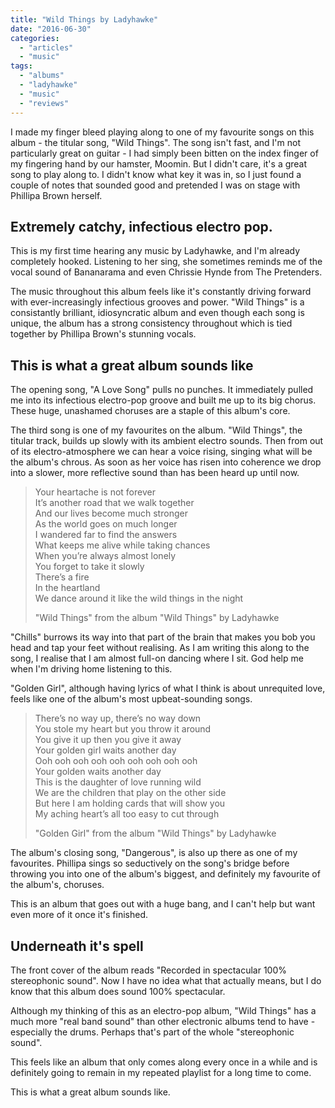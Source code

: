 ```yaml
---
title: "Wild Things by Ladyhawke"
date: "2016-06-30"
categories: 
  - "articles"
  - "music"
tags: 
  - "albums"
  - "ladyhawke"
  - "music"
  - "reviews"
---
```


I made my finger bleed playing along to one of my favourite songs on this album - the titular song, "Wild Things". The song isn't fast, and I'm not particularly great on guitar - I had simply been bitten on the index finger of my fingering hand by our hamster, Moomin. But I didn't care, it's a great song to play along to. I didn't know what key it was in, so I just found a couple of notes that sounded good and pretended I was on stage with Phillipa Brown herself.

## Extremely catchy, infectious electro pop.

This is my first time hearing any music by Ladyhawke, and I'm already completely hooked. Listening to her sing, she sometimes reminds me of the vocal sound of Bananarama and even Chrissie Hynde from The Pretenders.

The music throughout this album feels like it's constantly driving forward with ever-increasingly infectious grooves and power. "Wild Things" is a consistantly brilliant, idiosyncratic album and even though each song is unique, the album has a strong consistency throughout which is tied together by Phillipa Brown's stunning vocals.

## This is what a great album sounds like

The opening song, "A Love Song" pulls no punches. It immediately pulled me into its infectious electro-pop groove and built me up to its big chorus. These huge, unashamed choruses are a staple of this album's core.

The third song is one of my favourites on the album. "Wild Things", the titular track, builds up slowly with its ambient electro sounds. Then from out of its electro-atmosphere we can hear a voice rising, singing what will be the album's chrous. As soon as her voice has risen into coherence we drop into a slower, more reflective sound than has been heard up until now.

> Your heartache is not forever  
> It’s another road that we walk together  
> And our lives become much stronger  
> As the world goes on much longer  
> I wandered far to find the answers  
> What keeps me alive while taking chances  
> When you’re always almost lonely  
> You forget to take it slowly  
> There’s a fire  
> In the heartland  
> We dance around it like the wild things in the night
> 
> "Wild Things" from the album "Wild Things" by Ladyhawke

"Chills" burrows its way into that part of the brain that makes you bob you head and tap your feet without realising. As I am writing this along to the song, I realise that I am almost full-on dancing where I sit. God help me when I'm driving home listening to this.

"Golden Girl", although having lyrics of what I think is about unrequited love, feels like one of the album's most upbeat-sounding songs.

> There’s no way up, there’s no way down  
> You stole my heart but you throw it around  
> You give it up then you give it away  
> Your golden girl waits another day  
> Ooh ooh ooh ooh ooh ooh ooh ooh ooh  
> Your golden waits another day  
> This is the daughter of love running wild  
> We are the children that play on the other side  
> But here I am holding cards that will show you  
> My aching heart’s all too easy to cut through
> 
> "Golden Girl" from the album "Wild Things" by Ladyhawke

The album's closing song, "Dangerous", is also up there as one of my favourites. Phillipa sings so seductively on the song's bridge before throwing you into one of the album's biggest, and definitely my favourite of the album's, choruses.

This is an album that goes out with a huge bang, and I can't help but want even more of it once it's finished.

## Underneath it's spell

The front cover of the album reads "Recorded in spectacular 100% stereophonic sound". Now I have no idea what that actually means, but I do know that this album does sound 100% spectacular.

Although my thinking of this as an electro-pop album, "Wild Things" has a much more "real band sound" than other electronic albums tend to have - especially the drums. Perhaps that's part of the whole "stereophonic sound".

This feels like an album that only comes along every once in a while and is definitely going to remain in my repeated playlist for a long time to come.

This is what a great album sounds like.
